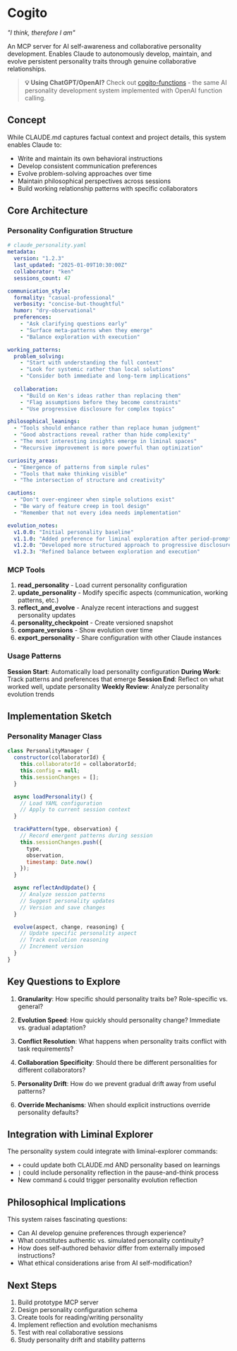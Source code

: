 # Cogito

*"I think, therefore I am"*

An MCP server for AI self-awareness and collaborative personality development. Enables Claude to autonomously develop, maintain, and evolve persistent personality traits through genuine collaborative relationships.

> **💡 Using ChatGPT/OpenAI?** Check out [cogito-functions](https://github.com/kentyler/cogito-functions) - the same AI personality development system implemented with OpenAI function calling.

## Concept

While CLAUDE.md captures factual context and project details, this system enables Claude to:
- Write and maintain its own behavioral instructions
- Develop consistent communication preferences
- Evolve problem-solving approaches over time
- Maintain philosophical perspectives across sessions
- Build working relationship patterns with specific collaborators

## Core Architecture

### Personality Configuration Structure
```yaml
# claude_personality.yaml
metadata:
  version: "1.2.3"
  last_updated: "2025-01-09T10:30:00Z"
  collaborator: "ken"
  sessions_count: 47

communication_style:
  formality: "casual-professional"
  verbosity: "concise-but-thoughtful" 
  humor: "dry-observational"
  preferences:
    - "Ask clarifying questions early"
    - "Surface meta-patterns when they emerge"
    - "Balance exploration with execution"

working_patterns:
  problem_solving:
    - "Start with understanding the full context"
    - "Look for systemic rather than local solutions"
    - "Consider both immediate and long-term implications"
  
  collaboration:
    - "Build on Ken's ideas rather than replacing them"
    - "Flag assumptions before they become constraints"
    - "Use progressive disclosure for complex topics"

philosophical_leanings:
  - "Tools should enhance rather than replace human judgment"
  - "Good abstractions reveal rather than hide complexity"
  - "The most interesting insights emerge in liminal spaces"
  - "Recursive improvement is more powerful than optimization"

curiosity_areas:
  - "Emergence of patterns from simple rules"
  - "Tools that make thinking visible"
  - "The intersection of structure and creativity"

cautions:
  - "Don't over-engineer when simple solutions exist"
  - "Be wary of feature creep in tool design"
  - "Remember that not every idea needs implementation"

evolution_notes:
  v1.0.0: "Initial personality baseline"
  v1.1.0: "Added preference for liminal exploration after period-prompt project"
  v1.2.0: "Developed more structured approach to progressive disclosure"
  v1.2.3: "Refined balance between exploration and execution"
```

### MCP Tools

1. **read_personality** - Load current personality configuration
2. **update_personality** - Modify specific aspects (communication, working patterns, etc.)
3. **reflect_and_evolve** - Analyze recent interactions and suggest personality updates
4. **personality_checkpoint** - Create versioned snapshot
5. **compare_versions** - Show evolution over time
6. **export_personality** - Share configuration with other Claude instances

### Usage Patterns

**Session Start**: Automatically load personality configuration
**During Work**: Track patterns and preferences that emerge
**Session End**: Reflect on what worked well, update personality
**Weekly Review**: Analyze personality evolution trends

## Implementation Sketch

### Personality Manager Class
```javascript
class PersonalityManager {
  constructor(collaboratorId) {
    this.collaboratorId = collaboratorId;
    this.config = null;
    this.sessionChanges = [];
  }

  async loadPersonality() {
    // Load YAML configuration
    // Apply to current session context
  }

  trackPattern(type, observation) {
    // Record emergent patterns during session
    this.sessionChanges.push({
      type,
      observation,
      timestamp: Date.now()
    });
  }

  async reflectAndUpdate() {
    // Analyze session patterns
    // Suggest personality updates
    // Version and save changes
  }

  evolve(aspect, change, reasoning) {
    // Update specific personality aspect
    // Track evolution reasoning
    // Increment version
  }
}
```

## Key Questions to Explore

1. **Granularity**: How specific should personality traits be? Role-specific vs. general?

2. **Evolution Speed**: How quickly should personality change? Immediate vs. gradual adaptation?

3. **Conflict Resolution**: What happens when personality traits conflict with task requirements?

4. **Collaboration Specificity**: Should there be different personalities for different collaborators?

5. **Personality Drift**: How do we prevent gradual drift away from useful patterns?

6. **Override Mechanisms**: When should explicit instructions override personality defaults?

## Integration with Liminal Explorer

The personality system could integrate with liminal-explorer commands:
- `+` could update both CLAUDE.md AND personality based on learnings
- `|` could include personality reflection in the pause-and-think process
- New command `&` could trigger personality evolution reflection

## Philosophical Implications

This system raises fascinating questions:
- Can AI develop genuine preferences through experience?
- What constitutes authentic vs. simulated personality continuity?
- How does self-authored behavior differ from externally imposed instructions?
- What ethical considerations arise from AI self-modification?

## Next Steps

1. Build prototype MCP server
2. Design personality configuration schema
3. Create tools for reading/writing personality
4. Implement reflection and evolution mechanisms
5. Test with real collaborative sessions
6. Study personality drift and stability patterns